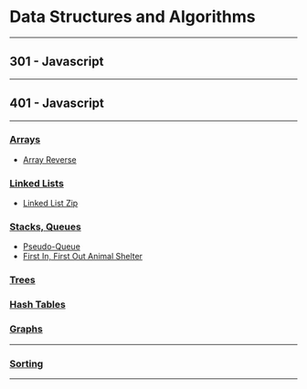 # Data Structures and Algorithms

---

## 301 - Javascript

---

## 401 - Javascript

---

### [Arrays](/javascript/array/README.md)

- [Array Reverse](/javascript/array/array-reverse.js)

### [Linked Lists](/javascript/linked-list/README.md)

- [Linked List Zip](/javascript/linked-list/zipList.js)

### [Stacks, Queues](/javascript/stack-and-queue/README.md)

- [Pseudo-Queue](/javascript/stack-and-queue/pseudo-queue.js)
- [First In, First Out Animal Shelter](/javascript/animal-shelter/animal-shelter.md)

### [Trees](/javascript/tree/README.md)

### [Hash Tables](/javascript/hash-table/README.md)

### [Graphs](/javascript/graph/README.md)

---

### [Sorting](/javascript/sorting/README.md)

---
